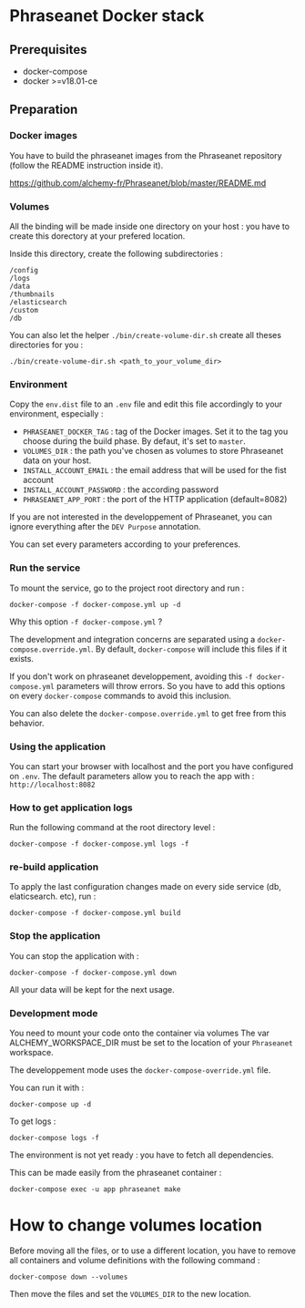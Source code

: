 # Phraseanet Docker stack

## Prerequisites

- docker-compose
- docker >=v18.01-ce

## Preparation

### Docker images

You have to build the phraseanet images from the Phraseanet repository (follow the README instruction inside it).

https://github.com/alchemy-fr/Phraseanet/blob/master/README.md

### Volumes

All the binding will be made inside one directory on your host : you have to create this dorectory at your prefered location.

Inside this directory, create the following subdirectories  :

    /config
    /logs
    /data
    /thumbnails
    /elasticsearch
    /custom
    /db

You can also let the helper `./bin/create-volume-dir.sh` create all theses directories for you :

    ./bin/create-volume-dir.sh <path_to_your_volume_dir>

### Environment

Copy the `env.dist` file to an `.env` file and edit this file accordingly to your environment,  especially :

* `PHRASEANET_DOCKER_TAG` : tag of the Docker images. Set it to the tag you choose during the build phase. By defaut, it's set to `master`.
* `VOLUMES_DIR` : the path you've chosen as volumes to store Phraseanet data on your host.
* `INSTALL_ACCOUNT_EMAIL` : the email address that will be used for the fist account
* `INSTALL_ACCOUNT_PASSWORD` : the according password
* `PHRASEANET_APP_PORT` : the port of the HTTP application (default=8082)

If you are not interested in the developpement of Phraseanet, you can ignore everything after the `DEV Purpose` annotation.

You can set every parameters according to your preferences.

### Run the service

To mount the service, go to the project root directory and run :

    docker-compose -f docker-compose.yml up -d

Why this option `-f docker-compose.yml` ?

The development and integration concerns are separated using a `docker-compose.override.yml`. By default, `docker-compose` will include this files if it exists.

If you don't work on phraseanet developpement, avoiding this `-f docker-compose.yml` parameters will throw errors. So you have to add this options on every `docker-compose` commands to avoid this inclusion.

You can also delete the `docker-compose.override.yml` to get free from this behavior.

### Using the application

You can start your browser with localhost and the port you have configured on `.env`.
The default parameters allow you to reach the app with : `http://localhost:8082`

### How to get application logs

Run the following command at the root directory level :

    docker-compose -f docker-compose.yml logs -f

### re-build application

To apply the last configuration changes made on every side service (db, elaticsearch. etc), run :

    docker-compose -f docker-compose.yml build

### Stop the application

You can stop the application with :

    docker-compose -f docker-compose.yml down

All your data will be kept for the next usage.


### Development mode

You need to mount your code onto the container via volumes
The var ALCHEMY_WORKSPACE_DIR must be set to the location of your `Phraseanet` workspace.

The developpement mode uses the `docker-compose-override.yml` file.

You can run it with :

    docker-compose up -d

To get logs :

    docker-compose logs -f


The environment is not yet ready : you have to fetch all dependencies.

This can be made easily from the phraseanet container :

    docker-compose exec -u app phraseanet make


# How to change volumes location

Before moving all the files, or to use a different location, you have to remove all containers and volume definitions with the following command :

    docker-compose down --volumes

Then move the files and set the `VOLUMES_DIR` to the new location.
